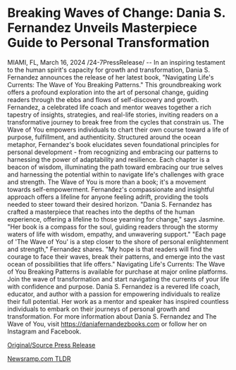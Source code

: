 # Breaking Waves of Change: Dania S. Fernandez Unveils Masterpiece Guide to Personal Transformation

MIAMI, FL, March 16, 2024 /24-7PressRelease/ -- In an inspiring testament to the human spirit's capacity for growth and transformation, Dania S. Fernandez announces the release of her latest book, "Navigating Life's Currents: The Wave of You Breaking Patterns." This groundbreaking work offers a profound exploration into the art of personal change, guiding readers through the ebbs and flows of self-discovery and growth.  Fernandez, a celebrated life coach and mentor weaves together a rich tapestry of insights, strategies, and real-life stories, inviting readers on a transformative journey to break free from the cycles that constrain us. The Wave of You empowers individuals to chart their own course toward a life of purpose, fulfillment, and authenticity.  Structured around the ocean metaphor, Fernandez's book elucidates seven foundational principles for personal development - from recognizing and embracing our patterns to harnessing the power of adaptability and resilience. Each chapter is a beacon of wisdom, illuminating the path toward embracing our true selves and harnessing the potential within to navigate life's challenges with grace and strength.  The Wave of You is more than a book; it's a movement towards self-empowerment. Fernandez's compassionate and insightful approach offers a lifeline for anyone feeling adrift, providing the tools needed to steer toward their desired horizon.  "Dania S. Fernandez has crafted a masterpiece that reaches into the depths of the human experience, offering a lifeline to those yearning for change," says Jasmine. "Her book is a compass for the soul, guiding readers through the stormy waters of life with wisdom, empathy, and unwavering support."  "Each page of 'The Wave of You' is a step closer to the shore of personal enlightenment and strength," Fernandez shares. "My hope is that readers will find the courage to face their waves, break their patterns, and emerge into the vast ocean of possibilities that life offers."  Navigating Life's Currents: The Wave of You Breaking Patterns is available for purchase at major online platforms. Join the wave of transformation and start navigating the currents of your life with confidence and purpose.  Dania S. Fernandez is a revered life coach, educator, and author with a passion for empowering individuals to realize their full potential. Her work as a mentor and speaker has inspired countless individuals to embark on their journeys of personal growth and transformation.  For more information about Dania S. Fernandez and The Wave of You, visit https://daniafernandezbooks.com or follow her on Instagram and Facebook. 

[Original/Source Press Release](https://www.24-7pressrelease.com/press-release/509269/breaking-waves-of-change-dania-s-fernandez-unveils-masterpiece-guide-to-personal-transformation) 

[Newsramp.com TLDR](https://newsramp.com/None) 